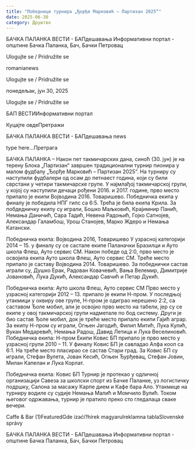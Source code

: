 ```yaml
---
title: "Победници турнира „Ђорђе Марковић – Партизан 2025“"
date: 2025-06-30
category: Друштво
---
```


БАЧКА ПАЛАНКА ВЕСТИ - БАПдешавања Информативни портал - општине Бачка Паланка, Бач, Бачки Петровац

Ulogujte se / Pridružite se

romanianews

Ulogujte se / Pridružite se

понедељак, јун 30, 2025

Ulogujte se / Pridružite se

БАП ВЕСТИИнформативни портал

Куцајте овдеПретражи

БАЧКА ПАЛАНКА ВЕСТИ - БАПдешавања news

type here...Претрага

БАЧКА ПАЛАНКА – Након пет такмичарских дана, синоћ (30. јун) је на терену Блока „Партизан“ завршен традиционални турнир пионира у малом фудбалу „Ђорђе Марковић – Партизан 2025“. На турниру су наступили фудбалери од осам до петнаест година, који су били сврстани у четири такмичарске групе.
У најмлађој такмичарској групи, у којој су наступили дечаци рођени 2016. и 2017. године, прво место припало је екипи Војводина 2016. Товаришево. Победничка екипа у финалу је победила НПГ гипс са 6:5. Трећа је била екипа Крила. За побдедничку екипу су играли, Бошко Маљковић, Крајимнир Панић, Немања Даничић, Сара Тадић, Невена Радоњић, Гојко Сатнојев, Александар Галамбош, Урош Станојев, Марко Ждеро и Немања Катански.


Победничка екипа: Војводина 2016, Товаришево
У узрасној категорији 2014 – 15. у финалу су се састале екипе Паланачки Бразилци и Ауто школа Флеш, Ауто сервис СМ. Након победе од 2:0, прво место је освојила екипа Ауто школа Флеш, Ауто сервис СМ. Треће место припало је саставу Војводина 2014. Товаришево. За победнички састав играли су, Душко Ерак, Радован Ковачевић, Вања Велемир, Димитрије Јовановић, Лука Дукић, Александар Савчић и Петар Дукић.


Победничка екипа: Ауто школа Флеш, Ауто сервис СМ
Прво место у узрасној категорији 2012 – 13. припало је екипи Н-пром. У последњој утакмици у оквиру ове групе, Н-пром је одиграо нерешено 2:2, са саставом Ђоле мобил, али је освојио прво место на табели, јер су се екипе у овој такмичарској групи надметале по бод систему. Други је био састав Ђоле мобил, док је треће место припало екипи Гајић аграр. За екипу Н-пром су играли, Огњен Јагодић, Филип Митић, Лука Кулић, Вукан Медаревић, Немања Радош, Давид Летица и Лука Веселиновић.
Победничка екипа: Н-пром
Екипи Ковис БП припало је прво место у узрасној групи 2010 – 11. У финалу Ковис БП је савладао Алфа кооп са 6:1. На треће место пласирао се састав Стари град. За Ковис БП су играли, Стефан Вулета, Јован Кесић, Огњен Ђурђевац, Стефан Јовин, Милан Капелан и Лука Корлат.


Победничка екипа: Ковис БП
Турнир је протекао у одличној организацији Савеза за школски спорт из Бачке Паланке, уз логистичку подршку, Салона за масажу Карпе дием и Кафе бара Ало. Утакмице на турниру водиле су судије Немања Малић и Момчило Вулић. Током његовог одржавања, турнир је пратило преко сто гледалаца сваке вечери.

Caffe & Bar (1)FeaturedGde izaći?hírek magyarulreklamna tablaSlovenské správy

БАЧКА ПАЛАНКА ВЕСТИ - БАПдешавања Информативни портал - општине Бачка Паланка, Бач, Бачки Петровац
